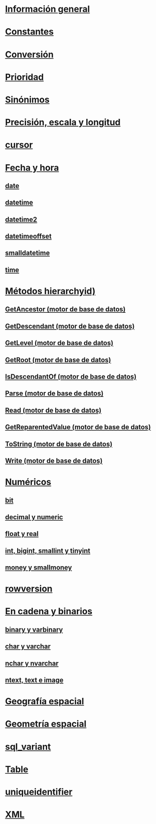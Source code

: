 # [Información general](data-types-transact-sql.md)  
# [Constantes](constants-transact-sql.md)  
# [Conversión](data-type-conversion-database-engine.md)  
# [Prioridad](data-type-precedence-transact-sql.md)  
# [Sinónimos](data-type-synonyms-transact-sql.md)  
# [Precisión, escala y longitud](precision-scale-and-length-transact-sql.md)    
# [cursor](cursor-transact-sql.md)  
# [Fecha y hora](date-and-time-types.md)  
## [date](date-transact-sql.md)  
## [datetime](datetime-transact-sql.md)  
## [datetime2](datetime2-transact-sql.md)  
## [datetimeoffset](datetimeoffset-transact-sql.md)  
## [smalldatetime](smalldatetime-transact-sql.md)  
## [time](time-transact-sql.md)  

# [Métodos hierarchyid)](hierarchyid-data-type-method-reference.md)  
## [GetAncestor (motor de base de datos)](getancestor-database-engine.md)  
## [GetDescendant (motor de base de datos)](getdescendant-database-engine.md)  
## [GetLevel (motor de base de datos)](getlevel-database-engine.md)  
## [GetRoot (motor de base de datos)](getroot-database-engine.md)  
## [IsDescendantOf (motor de base de datos)](isdescendantof-database-engine.md)  
## [Parse (motor de base de datos)](parse-database-engine.md)  
## [Read (motor de base de datos)](read-database-engine.md)  
## [GetReparentedValue (motor de base de datos)](getreparentedvalue-database-engine.md)  
## [ToString (motor de base de datos)](tostring-database-engine.md)  
## [Write (motor de base de datos)](write-database-engine.md)  

# [Numéricos](numeric-types.md)  
## [bit](bit-transact-sql.md)
## [decimal y numeric](decimal-and-numeric-transact-sql.md)  
## [float y real](float-and-real-transact-sql.md)  
## [int, bigint, smallint y tinyint](int-bigint-smallint-and-tinyint-transact-sql.md)  
## [money y smallmoney](money-and-smallmoney-transact-sql.md)  

# [rowversion](rowversion-transact-sql.md)  

# [En cadena y binarios](string-and-binary-types.md)  
## [binary y varbinary](binary-and-varbinary-transact-sql.md)  
## [char y varchar](char-and-varchar-transact-sql.md)  
## [nchar y nvarchar](nchar-and-nvarchar-transact-sql.md)  
## [ntext, text e image](ntext-text-and-image-transact-sql.md)  

# [Geografía espacial](../../t-sql/spatial-geography/spatial-types-geography.md)
# [Geometría espacial](../../t-sql/spatial-geometry/spatial-types-geometry-transact-sql.md)

# [sql_variant](sql-variant-transact-sql.md)  

# [Table](table-transact-sql.md)  

# [uniqueidentifier](uniqueidentifier-transact-sql.md)  

# [XML](../../t-sql/xml/xml-transact-sql.md)
